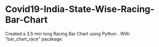 # Covid19-India-State-Wise-Racing-Bar-Chart
Created a 3.5 min long Racing Bar Chart using Python . With "bar_chart_race" pacakage.
